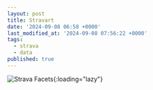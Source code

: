 ```yaml
---
layout: post
title: Stravart
date: '2024-09-08 06:58 +0000'
last_modified_at: '2024-09-08 07:56:22 +0000'
tags:
  - strava
  - data
published: true
---
```


![Strava Facets](//i.chenna.me/posts/strava-facets.png){:loading="lazy"}
